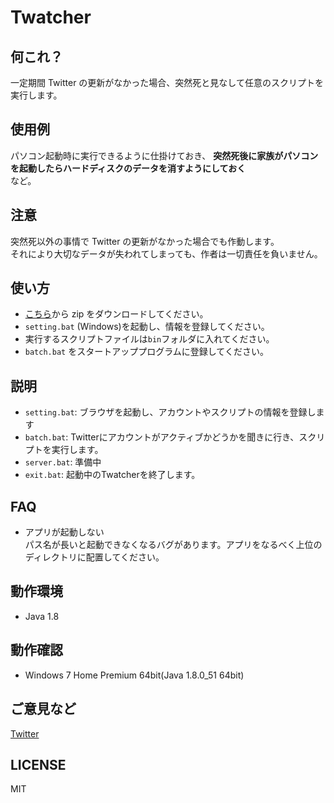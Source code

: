 # Twatcher

## 何これ？

一定期間 Twitter の更新がなかった場合、突然死と見なして任意のスクリプトを実行します。

## 使用例

パソコン起動時に実行できるように仕掛けておき、
**突然死後に家族がパソコンを起動したらハードディスクのデータを消すようにしておく**  
など。

## 注意

突然死以外の事情で Twitter の更新がなかった場合でも作動します。  
それにより大切なデータが失われてしまっても、作者は一切責任を負いません。

## 使い方

- [こちら](https://github.com/srd7/twatcher/releases/)から zip をダウンロードしてください。
- `setting.bat` (Windows)を起動し、情報を登録してください。
- 実行するスクリプトファイルは`bin`フォルダに入れてください。
- `batch.bat` をスタートアッププログラムに登録してください。

## 説明

- `setting.bat`: ブラウザを起動し、アカウントやスクリプトの情報を登録します
- `batch.bat`: Twitterにアカウントがアクティブかどうかを聞きに行き、スクリプトを実行します。
- `server.bat`: 準備中
- `exit.bat`: 起動中のTwatcherを終了します。

## FAQ

- アプリが起動しない  
  パス名が長いと起動できなくなるバグがあります。アプリをなるべく上位のディレクトリに配置してください。

## 動作環境

- Java 1.8

## 動作確認

- Windows 7 Home Premium 64bit(Java 1.8.0_51 64bit)

## ご意見など

[Twitter](https://twitter.com/srd7)

## LICENSE

MIT

